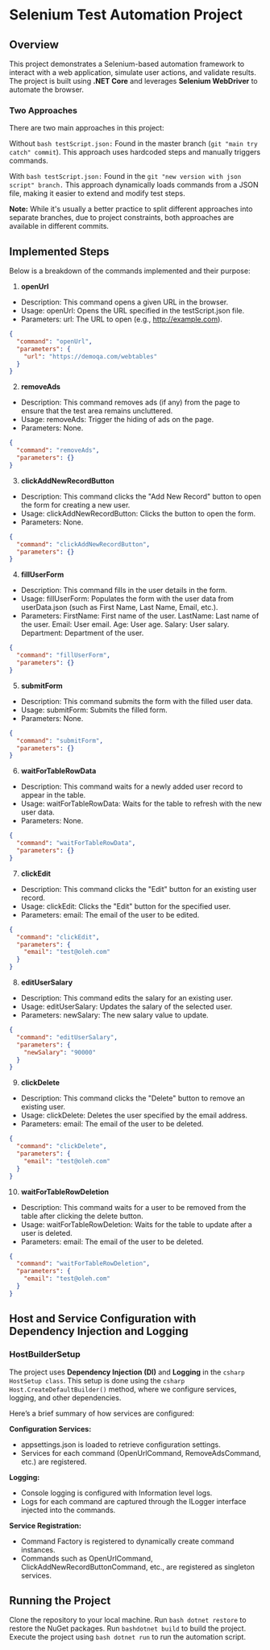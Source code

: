 # Selenium Test Automation Project

## Overview
This project demonstrates a Selenium-based automation framework to interact with a web application, simulate user actions, and validate results. The project is built using **.NET Core** and leverages **Selenium WebDriver** to automate the browser.

### Two Approaches
There are two main approaches in this project:

Without ```bash testScript.json:``` Found in the master branch (```git "main try catch" commit```). This approach uses hardcoded steps and manually triggers commands.

With ```bash testScript.json:``` Found in the ```git "new version with json script" branch.``` This approach dynamically loads commands from a JSON file, making it easier to extend and modify test steps.

**Note:** While it's usually a better practice to split different approaches into separate branches, due to project constraints, both approaches are available in different commits.

## Implemented Steps

Below is a breakdown of the commands implemented and their purpose:

1. **openUrl**
- Description: This command opens a given URL in the browser.
- Usage:
    openUrl: Opens the URL specified in the testScript.json file.
- Parameters:
    url: The URL to open (e.g., http://example.com).

```json
{
  "command": "openUrl",
  "parameters": {
    "url": "https://demoqa.com/webtables"
  }
}
```

2. **removeAds**
- Description: This command removes ads (if any) from the page to ensure that the test area remains uncluttered.
- Usage:
    removeAds: Trigger the hiding of ads on the page.
- Parameters: None.

```json
{
  "command": "removeAds",
  "parameters": {}
}
```

3. **clickAddNewRecordButton**
- Description: This command clicks the "Add New Record" button to open the form for creating a new user.
- Usage:
    clickAddNewRecordButton: Clicks the button to open the form.
- Parameters: None.

```json
{
  "command": "clickAddNewRecordButton",
  "parameters": {}
}
```

4. **fillUserForm**
- Description: This command fills in the user details in the form.
- Usage:
    fillUserForm: Populates the form with the user data from userData.json (such as First Name, Last Name, Email, etc.).
- Parameters:
    FirstName: First name of the user.
    LastName: Last name of the user.
    Email: User email.
    Age: User age.
    Salary: User salary.
    Department: Department of the user.

```json
{
  "command": "fillUserForm",
  "parameters": {}
}
```

5. **submitForm**
- Description: This command submits the form with the filled user data.
- Usage:
    submitForm: Submits the filled form.
- Parameters: None.

```json
{
  "command": "submitForm",
  "parameters": {}
}
```

6. **waitForTableRowData**
- Description: This command waits for a newly added user record to appear in the table.
- Usage:
    waitForTableRowData: Waits for the table to refresh with the new user data.
- Parameters: None.

```json
{
  "command": "waitForTableRowData",
  "parameters": {}
}
```

7. **clickEdit**
- Description: This command clicks the "Edit" button for an existing user record.
- Usage:
    clickEdit: Clicks the "Edit" button for the specified user.
- Parameters:
    email: The email of the user to be edited.

```json
{
  "command": "clickEdit",
  "parameters": {
    "email": "test@oleh.com"
  }
}
```

8. **editUserSalary**
- Description: This command edits the salary for an existing user.
- Usage:
    editUserSalary: Updates the salary of the selected user.
- Parameters:
    newSalary: The new salary value to update.

```json
{
  "command": "editUserSalary",
  "parameters": {
    "newSalary": "90000"
  }
}
```

9. **clickDelete**
- Description: This command clicks the "Delete" button to remove an existing user.
- Usage:
    clickDelete: Deletes the user specified by the email address.
- Parameters:
    email: The email of the user to be deleted.

```json
{
  "command": "clickDelete",
  "parameters": {
    "email": "test@oleh.com"
  }
}
```

10. **waitForTableRowDeletion**
- Description: This command waits for a user to be removed from the table after clicking the delete button.
- Usage:
    waitForTableRowDeletion: Waits for the table to update after a user is deleted.
- Parameters:
    email: The email of the user to be deleted.

```json
{
  "command": "waitForTableRowDeletion",
  "parameters": {
    "email": "test@oleh.com"
  }
}
```

## Host and Service Configuration with Dependency Injection and Logging

### HostBuilderSetup
The project uses **Dependency Injection (DI)** and **Logging** in the ```csharp HostSetup class```. This setup is done using the ```csharp Host.CreateDefaultBuilder()``` method, where we configure services, logging, and other dependencies.

Here’s a brief summary of how services are configured:

**Configuration Services:**
- appsettings.json is loaded to retrieve configuration settings.
- Services for each command (OpenUrlCommand, RemoveAdsCommand, etc.) are registered.

**Logging:**
- Console logging is configured with Information level logs.
- Logs for each command are captured through the ILogger interface injected into the commands.

**Service Registration:**
- Command Factory is registered to dynamically create command instances.
- Commands such as OpenUrlCommand, ClickAddNewRecordButtonCommand, etc., are registered as singleton services.

## Running the Project
Clone the repository to your local machine.
Run ```bash dotnet restore``` to restore the NuGet packages.
Run ```bashdotnet build``` to build the project.
Execute the project using ```bash dotnet run``` to run the automation script.